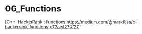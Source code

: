 # 06_Functions
[C++] HackerRank : Functions
https://medium.com/@marktbss/c-hackerrank-functions-c77ae9270f77
